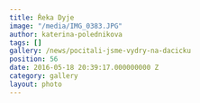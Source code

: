 ```yaml
---
title: Řeka Dyje
image: "/media/IMG_0383.JPG"
author: katerina-polednikova
tags: []
gallery: /news/pocitali-jsme-vydry-na-dacicku
position: 56
date: 2016-05-18 20:39:17.000000000 Z
category: gallery
layout: photo
---
```

